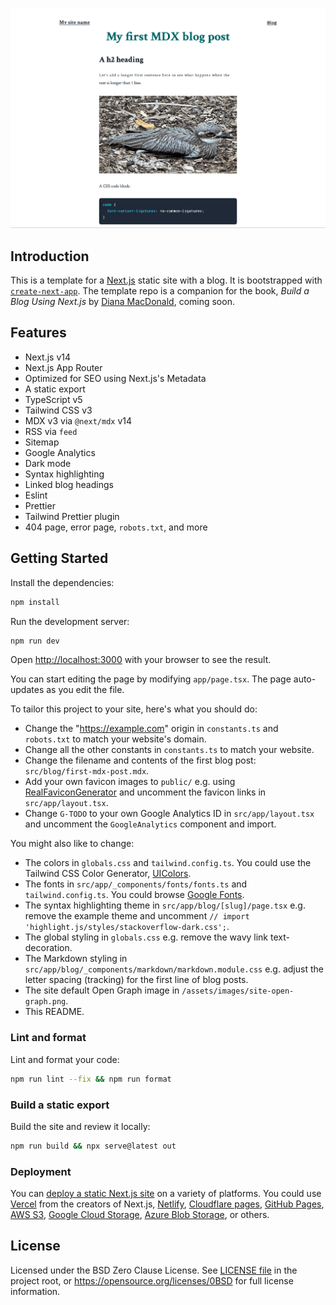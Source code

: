 ![Demo screenshot of Next.js blog showing My first MDX blog post with a h2 heading, curlew photo, and CSS code block with syntax highlighting](nextjs-blog-template-readme-demo-screenshot.png)

## Introduction

This is a template for a [Next.js](https://nextjs.org/) static site with a blog. It is bootstrapped with [`create-next-app`](https://github.com/vercel/next.js/tree/canary/packages/create-next-app). The template repo is a companion for the book, <cite>Build a Blog Using Next.js</cite> by [Diana MacDonald](https://didoesdigital.com), coming soon.

## Features

- Next.js v14
- Next.js App Router
- Optimized for SEO using Next.js's Metadata
- A static export
- TypeScript v5
- Tailwind CSS v3
- MDX v3 via `@next/mdx` v14
- RSS via `feed`
- Sitemap
- Google Analytics
- Dark mode
- Syntax highlighting
- Linked blog headings
- Eslint
- Prettier
- Tailwind Prettier plugin
- 404 page, error page, `robots.txt`, and more

## Getting Started

Install the dependencies:

```bash
npm install
```

Run the development server:

```bash
npm run dev
```

Open [http://localhost:3000](http://localhost:3000) with your browser to see the result.

You can start editing the page by modifying `app/page.tsx`. The page auto-updates as you edit the file.

To tailor this project to your site, here's what you should do:

- Change the "https://example.com" origin in `constants.ts` and `robots.txt` to match your website's domain.
- Change all the other constants in `constants.ts` to match your website.
- Change the filename and contents of the first blog post: `src/blog/first-mdx-post.mdx`.
- Add your own favicon images to `public/` e.g. using [RealFaviconGenerator](https://realfavicongenerator.net/) and uncomment the favicon links in `src/app/layout.tsx`.
- Change `G-TODO` to your own Google Analytics ID in `src/app/layout.tsx` and uncomment the `GoogleAnalytics` component and import.

You might also like to change:

- The colors in `globals.css` and `tailwind.config.ts`. You could use the Tailwind CSS Color Generator, [UIColors](https://uicolors.app/create).
- The fonts in `src/app/_components/fonts/fonts.ts` and `tailwind.config.ts`. You could browse [Google Fonts](https://fonts.google.com/?vfonly=true).
- The syntax highlighting theme in `src/app/blog/[slug]/page.tsx` e.g. remove the example theme and uncomment `// import 'highlight.js/styles/stackoverflow-dark.css';`.
- The global styling in `globals.css` e.g. remove the wavy link text-decoration.
- The Markdown styling in `src/app/blog/_components/markdown/markdown.module.css` e.g. adjust the letter spacing (tracking) for the first line of blog posts.
- The site default Open Graph image in `/assets/images/site-open-graph.png`.
- This README.

### Lint and format

Lint and format your code:

```sh
npm run lint --fix && npm run format
```

### Build a static export

Build the site and review it locally:

```sh
npm run build && npx serve@latest out
```

### Deployment

You can [deploy a static Next.js site](https://nextjs.org/docs/app/building-your-application/deploying/static-exports#deploying) on a variety of platforms. You could use [Vercel](https://vercel.com/) from the creators of Next.js, [Netlify](https://www.netlify.com/), [Cloudflare pages](https://developers.cloudflare.com/pages/framework-guides/nextjs/deploy-a-static-nextjs-site/), [GitHub Pages](https://pages.github.com/), [AWS S3](https://aws.amazon.com/s3/), [Google Cloud Storage](https://cloud.google.com/storage), [Azure Blob Storage](https://azure.microsoft.com/en-us/services/storage/blobs/), or others.

## License

Licensed under the BSD Zero Clause License. See [LICENSE file](LICENSE.md) in the project root, or <https://opensource.org/licenses/0BSD> for full license information.
